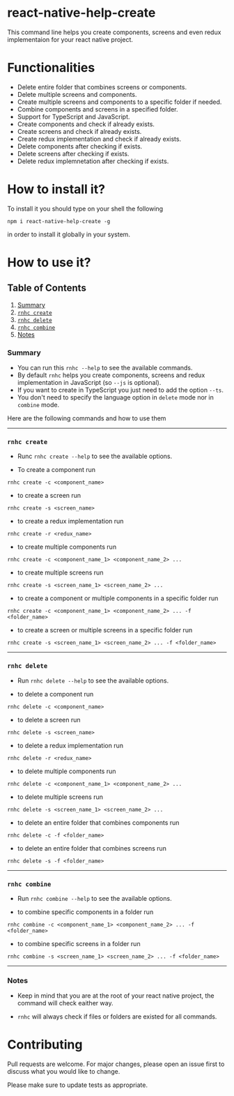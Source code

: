 # react-native-help-create

This command line helps you create components, screens and even redux implementaion for your react native project.

# Functionalities

- Delete entire folder that combines screens or components.
- Delete multiple screens and components.
- Create multiple screens and components to a specific folder if needed.
- Combine components and screens in a specified folder.
- Support for TypeScript and JavaScript.
- Create components and check if already exists.
- Create screens and check if already exists.
- Create redux implementation and check if already exists.
- Delete components after checking if exists.
- Delete screens after checking if exists.
- Delete redux implemnetation after checking if exists.

# How to install it?

To install it you should type on your shell the following

```
npm i react-native-help-create -g
```

in order to install it globally in your system.

# How to use it?
## Table of Contents

1. [Summary](#summary)
2. [`rnhc create`](#rnhc-create)
3. [`rnhc delete`](#rnhc-delete)
4. [`rnhc combine`](#rnhc-combine)
5. [Notes](#notes)

### Summary

- You can run this `rnhc --help` to see the available commands.
- By default `rnhc` helps you create components, screens and redux implementation in JavaScript (so `--js` is optional).
- If you want to create in TypeScript you just need to add the option `--ts`.
- You don't need to specify the language option in `delete` mode nor in `combine` mode.

Here are the following commands and how to use them

---

### `rnhc create`

- Runc `rnhc create --help` to see the available options.

- To create a component run

```
rnhc create -c <component_name>
```

- to create a screen run

```
rnhc create -s <screen_name>
```

- to create a redux implementation run

```
rnhc create -r <redux_name>
```

- to create multiple components run

```
rnhc create -c <component_name_1> <component_name_2> ...
```

- to create multiple screens run

```
rnhc create -s <screen_name_1> <screen_name_2> ...
```

- to create a component or multiple components in a specific folder run

```
rnhc create -c <component_name_1> <component_name_2> ... -f <folder_name>
```

- to create a screen or multiple screens in a specific folder run

```
rnhc create -s <screen_name_1> <screen_name_2> ... -f <folder_name>
```

---

### `rnhc delete`

- Run `rnhc delete --help` to see the available options.

- to delete a component run

```
rnhc delete -c <component_name>
```

- to delete a screen run

```
rnhc delete -s <screen_name>
```

- to delete a redux implementation run

```
rnhc delete -r <redux_name>
```

- to delete multiple components run

```
rnhc delete -c <component_name_1> <component_name_2> ...
```

- to delete multiple screens run

```
rnhc delete -s <screen_name_1> <screen_name_2> ...
```

- to delete an entire folder that combines components run

```
rnhc delete -c -f <folder_name>
```

- to delete an entire folder that combines screens run

```
rnhc delete -s -f <folder_name>
```

---

### `rnhc combine`

- Run `rnhc combine --help` to see the available options.

- to combine specific components in a folder run

```
rnhc combine -c <component_name_1> <component_name_2> ... -f <folder_name>
```

- to combine specific screens in a folder run

```
rnhc combine -s <screen_name_1> <screen_name_2> ... -f <folder_name>
```

---

### Notes

- Keep in mind that you are at the root of your react native project, the command will check eaither way.

- `rnhc` will always check if files or folders are existed for all commands.

# Contributing

Pull requests are welcome. For major changes, please open an issue first to discuss what you would like to change.

Please make sure to update tests as appropriate.
